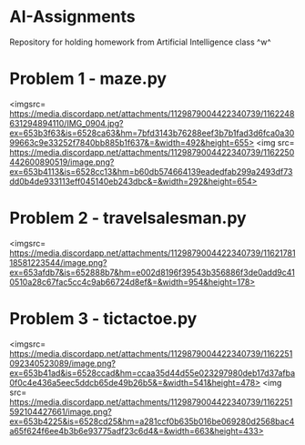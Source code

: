 # AI-Assignments
Repository for holding homework from Artificial Intelligence class ^w^

# Problem 1 - maze.py
<imgsrc= https://media.discordapp.net/attachments/1129879004422340739/1162248631294894110/IMG_0904.jpg?ex=653b3f63&is=6528ca63&hm=7bfd3143b76288eef3b7b1fad3d6fca0a3099663c9e33252f7840bb885b1f637&=&width=492&height=655>
<img src= https://media.discordapp.net/attachments/1129879004422340739/1162250442600890519/image.png?ex=653b4113&is=6528cc13&hm=b60db574664139eadedfab299a2493df73dd0b4de933113eff045140eb243dbc&=&width=292&height=654>

# Problem 2 - travelsalesman.py
<imgsrc= https://media.discordapp.net/attachments/1129879004422340739/1162178118581223544/image.png?ex=653afdb7&is=652888b7&hm=e002d8196f39543b356886f3de0add9c410510a28c67fac5cc4c9ab66724d8ef&=&width=954&height=178>

# Problem 3 - tictactoe.py
<imgsrc= https://media.discordapp.net/attachments/1129879004422340739/1162251092340523089/image.png?ex=653b41ad&is=6528ccad&hm=ccaa35d44d55e023297980deb17d37afba0f0c4e436a5eec5ddcb65de49b26b5&=&width=541&height=478>
<img src= https://media.discordapp.net/attachments/1129879004422340739/1162251592104427661/image.png?ex=653b4225&is=6528cd25&hm=a281ccf0b635b016be069280d2568bac4a65f624f6ee4b3b6e93775adf23c6d4&=&width=663&height=433>
